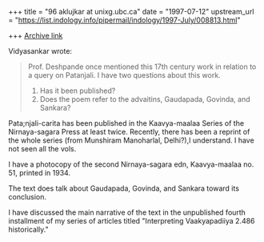 +++
title = "96 aklujkar at unixg.ubc.ca"
date = "1997-07-12"
upstream_url = "https://list.indology.info/pipermail/indology/1997-July/008813.html"

+++
[Archive link](https://list.indology.info/pipermail/indology/1997-July/008813.html)

Vidyasankar wrote:

>Prof. Deshpande once mentioned this 17th century work in relation to a
>query on Patanjali. I have two questions about this work.
>
>1. Has it been published?
>2. Does the poem refer to the advaitins, Gaudapada, Govinda, and Sankara?

Pata;njali-carita has been published in the Kaavya-maalaa Series of the
Nirnaya-sagara Press at least twice. Recently, there has been a reprint of
the whole series (from Munshiram Manoharlal, Delhi?),I understand. I have
not seen all the vols.

I have a photocopy of the second  Nirnaya-sagara edn, Kaavya-maalaa no. 51,
printed in 1934.

The text does talk about Gaudapada, Govinda, and Sankara toward its conclusion.

I have discussed the main narrative of the text   in the unpublished fourth
installment of my series of articles titled "Interpreting Vaakyapadiiya
2.486 historically."






